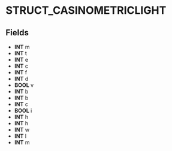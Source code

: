 # STRUCT_CASINOMETRICLIGHT

## Fields
* **INT** m
* **INT** t
* **INT** e
* **INT** c
* **INT** f
* **INT** d
* **BOOL** v
* **INT** b
* **INT** b
* **INT** c
* **BOOL** i
* **INT** h
* **INT** h
* **INT** w
* **INT** l
* **INT** m